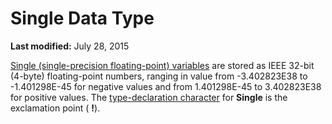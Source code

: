 
# Single Data Type

 **Last modified:** July 28, 2015

 [Single (single-precision floating-point) variables](b8bdf64f-5920-1ae9-16d0-b26d09524a30.md) are stored as IEEE 32-bit (4-byte) floating-point numbers, ranging in value from -3.402823E38 to -1.401298E-45 for negative values and from 1.401298E-45 to 3.402823E38 for positive values. The [type-declaration character](b8bdf64f-5920-1ae9-16d0-b26d09524a30.md) for **Single** is the exclamation point ( **!**).
